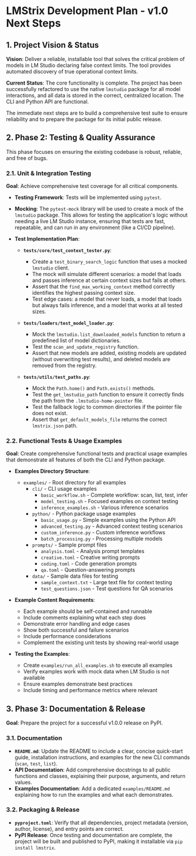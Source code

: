 # LMStrix Development Plan - v1.0 Next Steps

## 1. Project Vision & Status

**Vision**: Deliver a reliable, installable tool that solves the critical problem of models in LM Studio declaring false context limits. The tool provides automated discovery of true operational context limits.

**Current Status**: The core functionality is complete. The project has been successfully refactored to use the native `lmstudio` package for all model interactions, and all data is stored in the correct, centralized location. The CLI and Python API are functional.

The immediate next steps are to build a comprehensive test suite to ensure reliability and to prepare the package for its initial public release.

## 2. Phase 2: Testing & Quality Assurance

This phase focuses on ensuring the existing codebase is robust, reliable, and free of bugs.

### 2.1. Unit & Integration Testing
**Goal**: Achieve comprehensive test coverage for all critical components.

- **Testing Framework**: Tests will be implemented using `pytest`.
- **Mocking**: The `pytest-mock` library will be used to create a mock of the `lmstudio` package. This allows for testing the application's logic without needing a live LM Studio instance, ensuring that tests are fast, repeatable, and can run in any environment (like a CI/CD pipeline).

- **Test Implementation Plan**:

  - **`tests/core/test_context_tester.py`**: 
    - Create a `test_binary_search_logic` function that uses a mocked `lmstudio` client.
    - The mock will simulate different scenarios: a model that loads and passes inference at certain context sizes but fails at others.
    - Assert that the `find_max_working_context` method correctly identifies the highest passing context size.
    - Test edge cases: a model that never loads, a model that loads but always fails inference, and a model that works at all tested sizes.

  - **`tests/loaders/test_model_loader.py`**:
    - Mock the `lmstudio.list_downloaded_models` function to return a predefined list of model dictionaries.
    - Test the `scan_and_update_registry` function.
    - Assert that new models are added, existing models are updated (without overwriting test results), and deleted models are removed from the registry.

  - **`tests/utils/test_paths.py`**:
    - Mock the `Path.home()` and `Path.exists()` methods.
    - Test the `get_lmstudio_path` function to ensure it correctly finds the path from the `.lmstudio-home-pointer` file.
    - Test the fallback logic to common directories if the pointer file does not exist.
    - Assert that `get_default_models_file` returns the correct `lmstrix.json` path.

### 2.2. Functional Tests & Usage Examples
**Goal**: Create comprehensive functional tests and practical usage examples that demonstrate all features of both the CLI and Python package.

- **Examples Directory Structure**:
  - `examples/` - Root directory for all examples
    - `cli/` - CLI usage examples
      - `basic_workflow.sh` - Complete workflow: scan, list, test, infer
      - `model_testing.sh` - Focused examples on context testing
      - `inference_examples.sh` - Various inference scenarios
    - `python/` - Python package usage examples
      - `basic_usage.py` - Simple examples using the Python API
      - `advanced_testing.py` - Advanced context testing scenarios
      - `custom_inference.py` - Custom inference workflows
      - `batch_processing.py` - Processing multiple models
    - `prompts/` - Sample prompt files
      - `analysis.toml` - Analysis prompt templates
      - `creative.toml` - Creative writing prompts
      - `coding.toml` - Code generation prompts
      - `qa.toml` - Question-answering prompts
    - `data/` - Sample data files for testing
      - `sample_context.txt` - Large text file for context testing
      - `test_questions.json` - Test questions for QA scenarios

- **Example Content Requirements**:
  - Each example should be self-contained and runnable
  - Include comments explaining what each step does
  - Demonstrate error handling and edge cases
  - Show both successful and failure scenarios
  - Include performance considerations
  - Complement the existing unit tests by showing real-world usage

- **Testing the Examples**:
  - Create `examples/run_all_examples.sh` to execute all examples
  - Verify examples work with mock data when LM Studio is not available
  - Ensure examples demonstrate best practices
  - Include timing and performance metrics where relevant

## 3. Phase 3: Documentation & Release

**Goal**: Prepare the project for a successful v1.0.0 release on PyPI.

### 3.1. Documentation
- **`README.md`**: Update the README to include a clear, concise quick-start guide, installation instructions, and examples for the new CLI commands (`scan`, `test`, `list`).
- **API Documentation**: Add comprehensive docstrings to all public functions and classes, explaining their purpose, arguments, and return values.
- **Examples Documentation**: Add a dedicated `examples/README.md` explaining how to run the examples and what each demonstrates.

### 3.2. Packaging & Release
- **`pyproject.toml`**: Verify that all dependencies, project metadata (version, author, license), and entry points are correct.
- **PyPI Release**: Once testing and documentation are complete, the project will be built and published to PyPI, making it installable via `pip install lmstrix`.
